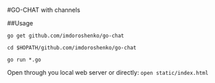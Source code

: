 #GO-CHAT with channels

##Usage

```go get github.com/imdoroshenko/go-chat```

```cd $HOPATH/github.com/imdoroshenko/go-chat```

```go run *.go```

Open through you local web server or directly:
```open static/index.html```


